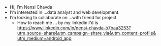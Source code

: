 -  Hi, I’m Nensi Chavda 
- I’m interested in ...data analyst and web development.  
- I’m looking to collaborate on ...with friend for project 
  -  How to reach me ... by my linkedin I'd is https://www.linkedin.com/in/nensi-chavda-b7baa3253?utm_source=share&utm_campaign=share_via&utm_content=profile&utm_medium=android_app

<!---
Nensi7/Nensi7 is a ✨ special ✨ repository because its `README.md` (this file) appears on your GitHub profile.
You can click the Preview link to take a look at your changes.
